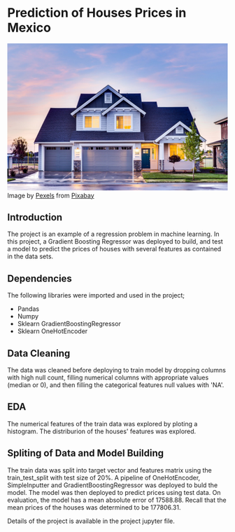 # Prediction of Houses Prices in Mexico

![Houses for Sale](house.jpg)
Image by <a href="https://pixabay.com/users/pexels-2286921/?utm_source=link-attribution&utm_medium=referral&utm_campaign=image&utm_content=1836070">Pexels</a> from <a href="https://pixabay.com//?utm_source=link-attribution&utm_medium=referral&utm_campaign=image&utm_content=1836070">Pixabay</a>

## Introduction

The project is an example of a regression problem in machine learning. In this project, a Gradient Boosting Regressor was deployed to build, and test a model to predict the prices of houses with several features as contained in the data sets.

## Dependencies

The following libraries were imported and used in the project;
* Pandas
* Numpy
* Sklearn GradientBoostingRegressor
* Sklearn OneHotEncoder

## Data Cleaning

The data was cleaned before deploying to train model by dropping columns with high null count, filling numerical columns with appropriate values (median or 0), and then filling the categorical features null values with 'NA'.

## EDA

The numerical features of the train data was explored by ploting a histogram. The distriburion of the houses' features was explored.

## Spliting of Data and Model Building

The train data was split into target vector and features matrix using the train_test_split with test size of 20%. A pipeline of OneHotEncoder, SimpleInputter and GradientBoostingRegressor was deployed to buld the model. The model was then deployed to predict prices using test data. On evaluation, the model has a mean absolute error of 17588.88. Recall that the mean prices of the houses was determined to be 177806.31.

Details of the project is available in the project jupyter file.
